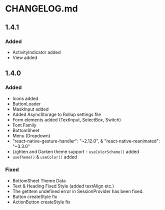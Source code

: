 # CHANGELOG.md

## 1.4.1

### Added

- ActivityIndicator added
- View added

## 1.4.0

### Added

- Icons added
- ButtonLoader
- MaskInput added
- Added AsyncStorage to Rollup settings file
- Form elements added (TextInput, SelectBox, Switch)
- Font Family
- BottomSheet
- Menu (Dropdown)
- "react-native-gesture-handler": "~2.12.0", & "react-native-reanimated": "~3.3.0"
- Lighten and Darken theme support - `useColorScheme()` added
- `useTheme()` & `useColor()` added

### Fixed

- BottomSheet Theme Data
- Text & Heading Fixed Style (added textAlign etc.)
- The getItem undefined error in SessionProvider has been fixed.
- Button createStyle fix
- ActionButton createStyle fix
